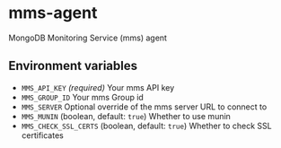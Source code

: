 mms-agent
==========

MongoDB Monitoring Service (mms) agent

Environment variables
---------------------

*  `MMS_API_KEY`  _(required)_ Your mms API key
*  `MMS_GROUP_ID` Your mms Group id
*  `MMS_SERVER`  Optional override of the mms server URL to connect to
*  `MMS_MUNIN`   (boolean, default: `true`)  Whether to use munin
*  `MMS_CHECK_SSL_CERTS` (boolean, default: `true`) Whether to check SSL certificates


